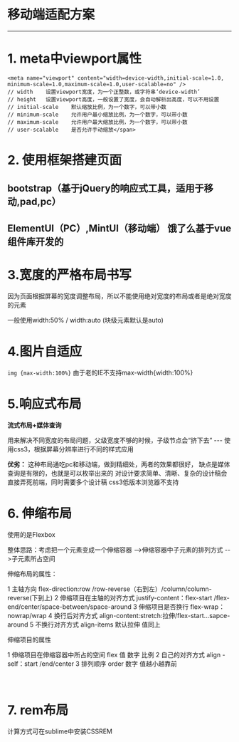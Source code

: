 #  移动端适配方案

---

# 1. meta中viewport属性

```
<meta name="viewport" content="width=device-width,initial-scale=1.0,
minimum-scale=1.0,maximum-scale=1.0,user-scalable=no" />  
// width    设置viewport宽度，为一个正整数，或字符串‘device-width’  
// height   设置viewport高度，一般设置了宽度，会自动解析出高度，可以不用设置  
// initial-scale    默认缩放比例，为一个数字，可以带小数  
// minimum-scale    允许用户最小缩放比例，为一个数字，可以带小数  
// maximum-scale    允许用户最大缩放比例，为一个数字，可以带小数  
// user-scalable    是否允许手动缩放</span> 
```

# 2. 使用框架搭建页面

## bootstrap（基于jQuery的响应式工具，适用于移动,pad,pc）
## ElementUI（PC）,MintUI（移动端）  饿了么基于vue组件库开发的

# 3.宽度的严格布局书写 

因为页面根据屏幕的宽度调整布局，所以不能使用绝对宽度的布局或者是绝对宽度的元素

一般使用width:50%  /  width:auto (块级元素默认是auto)

# 4.图片自适应

`img {max-width:100%}` 由于老的IE不支持max-width{width:100%}

# 5.响应式布局

**流式布局+媒体查询**

用来解决不同宽度的布局问题，父级宽度不够的时候，子级节点会“挤下去”    ---  使用css3，根据屏幕分辨率进行不同的样式应用

**优劣：**
这种布局通吃pc和移动端，做到精细处，两者的效果都很好，
缺点是媒体查询是有限的，也就是可以枚举出来的
对设计要求简单、清晰、复杂的设计稿会直接弄死前端，同时需要多个设计稿
css3低版本浏览器不支持

# 6. 伸缩布局

使用的是Flexbox 

整体思路：考虑把一个元素变成一个伸缩容器  -->伸缩容器中子元素的排列方式  -->子元素所占空间

伸缩布局的属性：

>>
1 主轴方向 flex-direction:row /row-reverse（右到左）/column/column-reverse(下到上)
2 伸缩项目在主轴的对齐方式 justify-content：flex-start /flex-end/center/space-between/space-around
3 伸缩项目是否换行 flex-wrap：nowrap/wrap
4 换行后对齐方式 align-content:stretch:拉伸/flex-start...sapce-around
5 不换行对齐方式 align-items 默认拉伸 值同上

伸缩项目的属性

>>
1 伸缩项目在伸缩容器中所占的空间 flex 值 数字 比例
2 自己的对齐方式 align -self：start /end/center 
3 排列顺序 order 数字 值越小越靠前

　　　　　 

# 7. rem布局

计算方式可在sublime中安装CSSREM
